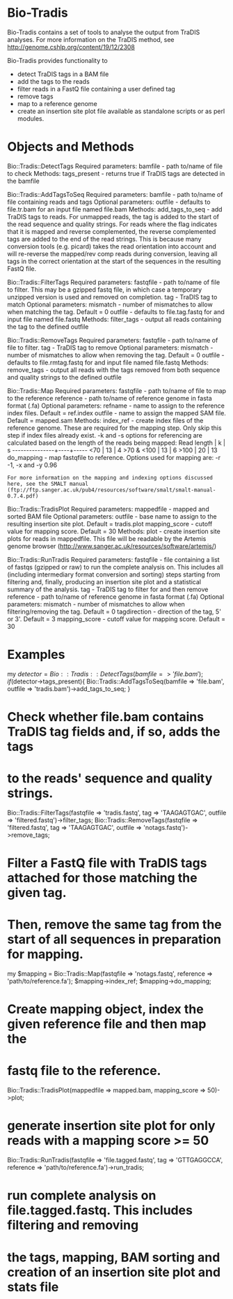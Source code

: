 Bio-Tradis
==========
Bio-Tradis contains a set of tools to analyse the output from TraDIS analyses.
For more information on the TraDIS method, see http://genome.cshlp.org/content/19/12/2308

Bio-Tradis provides functionality to
  - detect TraDIS tags in a BAM file
  - add the tags to the reads
  - filter reads in a FastQ file containing a user defined tag
  - remove tags
  - map to a reference genome
  - create an insertion site plot file
available as standalone scripts or as perl modules.

Objects and Methods
===================
Bio::Tradis::DetectTags
	Required parameters:
	bamfile - path to/name of file to check
	Methods:
	tags_present - returns true if TraDIS tags are detected in the bamfile
	
Bio::Tradis::AddTagsToSeq
	Required parameters:
	bamfile - path to/name of file containing reads and tags
	Optional parameters:
	outfile - defaults to file.tr.bam for an input file named file.bam
	Methods:
	add_tags_to_seq - add TraDIS tags to reads. For unmapped reads, the tag
					  is added to the start of the read sequence and quality
					  strings. For reads where the flag indicates that it is
					  mapped and reverse complemented, the reverse complemented
					  tags are added to the end of the read strings.
					  This is because many conversion tools (e.g. picard) takes
					  the read orientation into account and will re-reverse the
					  mapped/rev comp reads during conversion, leaving all tags
					  in the correct orientation at the start of the sequences
					  in the resulting FastQ file.

Bio::Tradis::FilterTags
	Required parameters:
	fastqfile - path to/name of file to filter. This may be a gzipped fastq file,
				in which case a temporary unzipped version is used and removed on
				completion.
	tag       - TraDIS tag to match
	Optional parameters:
	mismatch - number of mismatches to allow when matching the tag. Default = 0
	outfile  - defaults to file.tag.fastq for and input file named file.fastq
	Methods:
	filter_tags - output all reads containing the tag to the defined outfile
	
Bio::Tradis::RemoveTags
	Required parameters:
	fastqfile - path to/name of file to filter.
	tag       - TraDIS tag to remove
	Optional parameters:
	mismatch - number of mismatches to allow when removing the tag. Default = 0
	outfile  - defaults to file.rmtag.fastq for and input file named file.fastq
	Methods:
	remove_tags - output all reads with the tags removed from both sequence and
				  quality strings to the defined outfile
				
Bio::Tradis::Map
	Required parameters:
	fastqfile - path to/name of file to map to the reference
	reference - path to/name of reference genome in fasta format (.fa)
	Optional parameters:
	refname - name to assign to the reference index files. Default = ref.index
	outfile - name to assign the mapped SAM file. Default = mapped.sam
	Methods:
	index_ref - create index files of the reference genome. These are required
				for the mapping step. Only skip this step if index files already
				exist. -k and -s options for referencing are calculated based
				on the length of the reads being mapped:
				Read length    | k  |  s
				---------------+----+-----
				<70            | 13 |  4
				>70 & <100     | 13 |  6
				>100           | 20 |  13
	do_mapping - map fastqfile to reference. Options used for mapping are:
				 -r -1, -x and -y 0.96
				
	For more information on the mapping and indexing options discussed here, see the SMALT manual (ftp://ftp.sanger.ac.uk/pub4/resources/software/smalt/smalt-manual-0.7.4.pdf)
				
Bio::Tradis::TradisPlot
	Required parameters:
	mappedfile - mapped and sorted BAM file
	Optional parameters:
	outfile - base name to assign to the resulting insertion site plot. Default = tradis.plot
	mapping_score - cutoff value for mapping score. Default = 30
	Methods:
	plot - create insertion site plots for reads in mappedfile. This file will be readable by the Artemis genome browser (http://www.sanger.ac.uk/resources/software/artemis/)
	 
Bio::Tradis::RunTradis
	Required parameters:
	fastqfile - file containing a list of fastqs (gzipped or raw) to run the 
				complete analysis on. This includes all (including 
				intermediary format conversion and sorting) steps starting from
				filtering and, finally, producing an insertion site plot and a 
				statistical summary of the analysis.
	tag - TraDIS tag to filter for and then remove
	reference - path to/name of reference genome in fasta format (.fa)
	Optional parameters:
	mismatch - number of mismatches to allow when filtering/removing the tag. Default = 0
	tagdirection - direction of the tag, 5' or 3'. Default = 3
	mapping_score - cutoff value for mapping score. Default = 30
	

Examples
========
my $detector = Bio::Tradis::DetectTags(bamfile => 'file.bam');
if($detector->tags_present){
	Bio::Tradis::AddTagsToSeq(bamfile => 'file.bam', outfile => 'tradis.bam')->add_tags_to_seq;
}
# Check whether file.bam contains TraDIS tag fields and, if so, adds the tags
# to the reads' sequence and quality strings.

Bio::Tradis::FilterTags(fastqfile => 'tradis.fastq', tag => 'TAAGAGTGAC', outfile => 'filtered.fastq')->filter_tags;
Bio::Tradis::RemoveTags(fastqfile => 'filtered.fastq', tag => 'TAAGAGTGAC', outfile => 'notags.fastq')->remove_tags;
# Filter a FastQ file with TraDIS tags attached for those matching the given tag.
# Then, remove the same tag from the start of all sequences in preparation for mapping.

my $mapping = Bio::Tradis::Map(fastqfile => 'notags.fastq', reference => 'path/to/reference.fa');
$mapping->index_ref;
$mapping->do_mapping;
# Create mapping object, index the given reference file and then map the
# fastq file to the reference.

Bio::Tradis::TradisPlot(mappedfile => mapped.bam, mapping_score => 50)->plot;
# generate insertion site plot for only reads with a mapping score >= 50

Bio::Tradis::RunTradis(fastqfile => 'file.tagged.fastq', tag => 'GTTGAGGCCA', reference => 'path/to/reference.fa')->run_tradis;
# run complete analysis on file.tagged.fastq. This includes filtering and removing
# the tags, mapping, BAM sorting and creation of an insertion site plot and stats file


